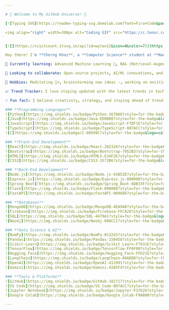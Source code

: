 ```yaml
---

# 🚀 Welcome to My GitHub Universe! 🌌

[![Typing SVG](https://readme-typing-svg.demolab.com?font=Fira+Code&pause=1000&color=53CBF7&width=435&lines=Hello+World!;I'm+Hng+Cherng+Khai;Data+Science+Enthusiast;AI+Explorer;Creative+Soul)](https://git.io/typing-svg)

<img align="right" width=300px alt="Coding GIF" src="https://c.tenor.com/2uyENRmiUt0AAAAC/coding.gif" />


[![](https://visitcount.itsvg.in/api?id=wytan12&icon=0&color=7)](https://visitcount.itsvg.in)

Hey there! I'm **Cherng Khai**, a **Computer Science** student at **Nanyang Technological University (NTU), Singapore**. I'm on a mission to turn data into insights and build intelligent systems that make the world a better place. 🌍

🌱 Currently learning: Advanced Machine Learning 🤖, RAG (Retrieval-Augmented Generation) Applications, Web Development 🌐, and Creative Coding 🎨.

👯 Looking to collaborate: Open-source projects, AI/ML innovations, and creative tech solutions. Let’s build the future together!

🎯 Hobbies: Meditating 🧘‍♂️, brainstorming new ideas 💡, working on exciting projects 🛠️, playing ping pong 🏓, and mastering strategies in board games 🎲.

📈 Trend Tracker: I love staying updated with the latest trends in tech, AI, and pop culture. Let’s discuss what’s hot and what’s next!

💡 Fun fact: I believe creativity, strategy, and staying ahead of trends are the keys to solving complex problems. Let’s create something extraordinary together!

### **Programming Languages**
![Python](https://img.shields.io/badge/Python-3670A0?style=for-the-badge&logo=python&logoColor=ffdd54) 
![Java](https://img.shields.io/badge/Java-ED8B00?style=for-the-badge&logo=java&logoColor=white) 
![JavaScript](https://img.shields.io/badge/JavaScript-F7DF1E?style=for-the-badge&logo=javascript&logoColor=black) 
![TypeScript](https://img.shields.io/badge/TypeScript-007ACC?style=for-the-badge&logo=typescript&logoColor=white) 
![C](https://img.shields.io/badge/C-00599C?style=for-the-badge&logo=c&logoColor=white)

### **Front-End Development**
![React](https://img.shields.io/badge/React-20232A?style=for-the-badge&logo=react&logoColor=61DAFB) 
![Bootstrap](https://img.shields.io/badge/Bootstrap-7952B3?style=for-the-badge&logo=bootstrap&logoColor=white) 
![HTML5](https://img.shields.io/badge/HTML5-E34F26?style=for-the-badge&logo=html5&logoColor=white) 
![CSS3](https://img.shields.io/badge/CSS3-1572B6?style=for-the-badge&logo=css3&logoColor=white)

### **Back-End Development**
![Node.js](https://img.shields.io/badge/Node.js-43853D?style=for-the-badge&logo=node-dot-js&logoColor=white) 
![Express.js](https://img.shields.io/badge/Express.js-000000?style=for-the-badge&logo=express&logoColor=white) 
![Spring Boot](https://img.shields.io/badge/Spring_Boot-6DB33F?style=for-the-badge&logo=spring&logoColor=white) 
![Flask](https://img.shields.io/badge/Flask-000000?style=for-the-badge&logo=flask&logoColor=white) 
![FastAPI](https://img.shields.io/badge/FastAPI-009688?style=for-the-badge&logo=fastapi&logoColor=white)

### **Databases**
![MongoDB](https://img.shields.io/badge/MongoDB-4EA94B?style=for-the-badge&logo=mongodb&logoColor=white) 
![Firebase](https://img.shields.io/badge/Firebase-FFCA28?style=for-the-badge&logo=firebase&logoColor=black) 
![SQL](https://img.shields.io/badge/SQL-4479A1?style=for-the-badge&logo=mysql&logoColor=white) 
![Neo4j](https://img.shields.io/badge/Neo4j-008CC1?style=for-the-badge&logo=neo4j&logoColor=white)

### **Data Science & AI**
![NumPy](https://img.shields.io/badge/NumPy-013243?style=for-the-badge&logo=numpy&logoColor=white) 
![Pandas](https://img.shields.io/badge/Pandas-150458?style=for-the-badge&logo=pandas&logoColor=white) 
![Scikit-Learn](https://img.shields.io/badge/Scikit_Learn-F7931E?style=for-the-badge&logo=scikit-learn&logoColor=white) 
![TensorFlow](https://img.shields.io/badge/TensorFlow-FF6F00?style=for-the-badge&logo=tensorflow&logoColor=white) 
![Hugging Face](https://img.shields.io/badge/Hugging_Face-FFD21E?style=for-the-badge&logo=huggingface&logoColor=black) 
![LangChain](https://img.shields.io/badge/LangChain-00ADD8?style=for-the-badge&logo=langchain&logoColor=white) 
![OpenAI](https://img.shields.io/badge/OpenAI-412991?style=for-the-badge&logo=openai&logoColor=white) 
![Gemini](https://img.shields.io/badge/Gemini-4285F4?style=for-the-badge&logo=google&logoColor=white)

### **Tools & Platforms**
![GitHub](https://img.shields.io/badge/GitHub-181717?style=for-the-badge&logo=github&logoColor=white) 
![VS Code](https://img.shields.io/badge/VS_Code-007ACC?style=for-the-badge&logo=visual-studio-code&logoColor=white) 
![Jupyter Notebook](https://img.shields.io/badge/Jupyter-F37626?style=for-the-badge&logo=jupyter&logoColor=white) 
![Google Colab](https://img.shields.io/badge/Google_Colab-F9AB00?style=for-the-badge&logo=google-colab&logoColor=white) 

---
```


